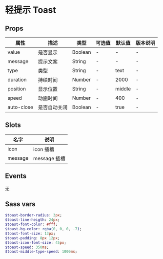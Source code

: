 # 轻提示 Toast


## Props

| 属性 | 描述 | 类型 | 可选值 | 默认值 | 版本说明 |
| - | - | - | - | - | - |
| value | 是否显示 | Boolean | - | - | - |
| message | 提示文案 | String | - | - | - |
| type | 类型 | String | - | text | - |
| duration | 持续时间 | Number | - | 2000 | - |
| position | 显示位置 | String | - | middle | - |
| speed | 动画时间 | Number | - | 400 | - |
| auto-close | 是否自动关闭 | Boolean | - | true | - |


## Slots

| 名字 | 说明 |
| - | - |
| icon | icon 插槽 |
| message | message 插槽 |


## Events

无


## Sass vars

```sass
$toast-border-radius: 3px;
$toast-line-heigth: 24px;
$toast-font-color: #fff;
$toast-bg-color: rgba(0, 0, 0, .7);
$toast-font-size: 13px;
$toast-padding: 8px 12px;
$toast-icon-font-size: 45px;
$toast-speed: 350ms;
$toast-middle-type-speed: 1000ms;
```
